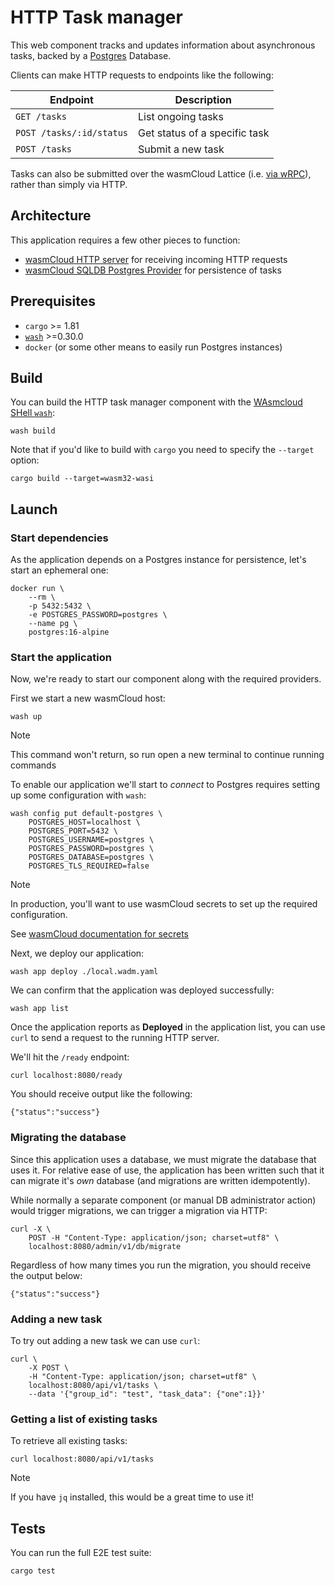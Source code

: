 # HTTP Task manager

This web component tracks and updates information about asynchronous tasks, backed by a [Postgres][postgres] Database.

Clients can make HTTP requests to endpoints like the following:

| Endpoint                 | Description                   |
|--------------------------|-------------------------------|
| `GET /tasks`             | List ongoing tasks            |
| `POST /tasks/:id/status` | Get status of a specific task |
| `POST /tasks`            | Submit a new task             |

Tasks can also be submitted over the wasmCloud Lattice (i.e. [via wRPC][wasmcloud-wrpc]), rather than simply via HTTP.

## Architecture

This application requires a few other pieces to function:

- [wasmCloud HTTP server][provider-http-server] for receiving incoming HTTP requests
- [wasmCloud SQLDB Postgres Provider][provider-sqldb-postgres] for persistence of tasks

[postgres]: https://www.postgresql.org/
[wasmcloud-wrpc]: https://wasmcloud.com/docs/reference/glossary#wrpc
[provider-http-server]: https://github.com/wasmCloud/wasmCloud/tree/main/crates/provider-http-server
[provider-sqldb-postgres]: https://github.com/wasmCloud/wasmCloud/tree/main/crates/provider-sqldb-postgres

## Prerequisites

- `cargo` >= 1.81
- [`wash`](https://wasmcloud.com/docs/installation) >=0.30.0
- `docker` (or some other means to easily run Postgres instances)


## Build

You can build the HTTP task manager component with the [WAsmcloud SHell `wash`][wash]:

```console
wash build
```

Note that if you'd like to build with `cargo` you need to specify the `--target` option:

```console
cargo build --target=wasm32-wasi
```

[wash]: https://wasmcloud.com/docs/cli

## Launch

### Start dependencies

As the application depends on a Postgres instance for persistence, let's start an ephemeral one:

```console
docker run \
    --rm \
    -p 5432:5432 \
    -e POSTGRES_PASSWORD=postgres \
    --name pg \
    postgres:16-alpine
```

### Start the application

Now, we're ready to start our component along with the required providers.

First we start a new wasmCloud host:

```console
wash up
```

> [!NOTE]
> This command won't return, so run open a new terminal to continue running commands

To enable our application we'll start to *connect* to Postgres requires setting up some configuration with `wash`:

```console
wash config put default-postgres \
    POSTGRES_HOST=localhost \
    POSTGRES_PORT=5432 \
    POSTGRES_USERNAME=postgres \
    POSTGRES_PASSWORD=postgres \
    POSTGRES_DATABASE=postgres \
    POSTGRES_TLS_REQUIRED=false
```

> [!NOTE]
> In production, you'll want to use wasmCloud secrets to set up the required configuration.
>
> See [wasmCloud documentation for secrets][wasmcloud-secrets]

[wasmcloud-secrets]: https://wasmcloud.com/docs/concepts/secrets


Next, we deploy our application:

```console
wash app deploy ./local.wadm.yaml
```

We can confirm that the application was deployed successfully:

```console
wash app list
```

Once the application reports as **Deployed** in the application list, you can use `curl` to send a request to the running HTTP server.

We'll hit the `/ready` endpoint:

```console
curl localhost:8080/ready
```

You should receive output like the following:

```
{"status":"success"}
```

### Migrating the database

Since this application uses a database, we must migrate the database that uses it. For relative ease of use, the application has been written such that it can migrate it's *own* database (and migrations are written idempotently).

While normally a separate component (or manual DB administrator action) would trigger migrations, we can trigger a migration via HTTP:

```console
curl -X \
    POST -H "Content-Type: application/json; charset=utf8" \
    localhost:8080/admin/v1/db/migrate
```

Regardless of how many times you run the migration, you should receive the output below:

```
{"status":"success"}
```

### Adding a new task

To try out adding a new task we can use `curl`:

```console
curl \
    -X POST \
    -H "Content-Type: application/json; charset=utf8" \
    localhost:8080/api/v1/tasks \
    --data '{"group_id": "test", "task_data": {"one":1}}'
```

### Getting a list of existing tasks

To retrieve all existing tasks:

```console
curl localhost:8080/api/v1/tasks
```

> [!NOTE]
> If you have `jq` installed, this would be a great time to use it!

## Tests

You can run the full E2E test suite:

```console
cargo test
```

